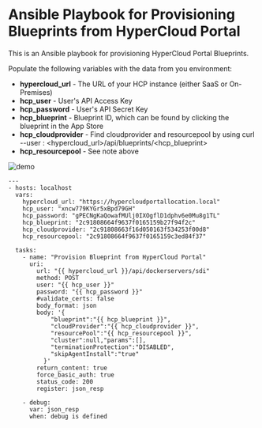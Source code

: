 # Ansible Playbook for Provisioning Blueprints from HyperCloud Portal

This is an Ansible playbook for provisioning HyperCloud Portal Blueprints. 

Populate the following variables with the data from you environment:

* **hypercloud_url** - The URL of your HCP instance (either SaaS or On-Premises)
* **hcp_user** - User's API Access Key
* **hcp_password** - User's API Secret Key
* **hcp_blueprint** - Blueprint ID, which can be found by clicking the blueprint in the App Store
* **hcp_cloudprovider** - Find cloudprovider and resourcepool by using curl --user <api access key>:<api secret key> <hypercloud_url>/api/blueprints/<hcp_blueprint>
* **hcp_resourcepool** - See note above


![demo](https://raw.githubusercontent.com/mascij/hypergrid-ansible-playbook/master/hypercloud-ansible.gif)


```
---
- hosts: localhost
  vars:
    hypercloud_url: "https://hypercloudportallocation.local"
    hcp_user: "xncw779KYGr5xBpd79GH" 
    hcp_password: "gPECNgKaQowafMUlj0IXOgflD1dphv6e0Mu8g1TL" 
    hcp_blueprint: "2c91808664f9637f0165159b27f94f2c" 
    hcp_cloudprovider: "2c91808663f16d050163f534253f00d8"
    hcp_resourcepool: "2c91808664f9637f0165159c3ed84f37"

  tasks:
    - name: "Provision Blueprint from HyperCloud Portal"
      uri:
        url: "{{ hypercloud_url }}/api/dockerservers/sdi"
        method: POST
        user: "{{ hcp_user }}"
        password: "{{ hcp_password }}"
        #validate_certs: false
        body_format: json
        body: '{
            "blueprint":"{{ hcp_blueprint }}",
            "cloudProvider":"{{ hcp_cloudprovider }}",
            "resourcePool":"{{ hcp_resourcepool }}",
            "cluster":null,"params":[],
            "terminationProtection":"DISABLED",
            "skipAgentInstall":"true"
          }'
        return_content: true
        force_basic_auth: true
        status_code: 200
        register: json_resp

    - debug:
      var: json_resp
      when: debug is defined
```



